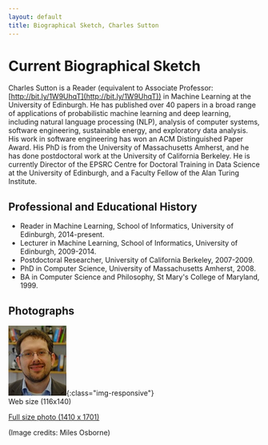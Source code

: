 ```yaml
---
layout: default
title: Biographical Sketch, Charles Sutton
---
```

# Current Biographical Sketch

Charles Sutton is a Reader (equivalent to Associate Professor: [http://bit.ly/1W9UhqT](http://bit.ly/1W9UhqT)) in Machine Learning at the University of Edinburgh.  He has published over 40 papers  in a broad range of applications of probabilistic machine learning and deep learning, including natural language processing (NLP), analysis of computer systems, software engineering, sustainable energy, and exploratory data analysis. His work in software engineering has won an ACM Distinguished Paper Award. His PhD is from the University of Massachusetts Amherst, and he has done postdoctoral work at the University of California Berkeley. He is currently Director of the EPSRC Centre for Doctoral Training in Data Science at the University of Edinburgh, and a Faculty Fellow of the Alan Turing Institute.

## Professional and Educational History

* Reader in Machine Learning, School of Informatics, University of Edinburgh, 2014-present.
* Lecturer in Machine Learning, School of Informatics, University of Edinburgh, 2009-2014.
* Postdoctoral Researcher, University of California Berkeley, 2007-2009.
* PhD in Computer Science, University of Massachusetts Amherst, 2008.
* BA in Computer Science and Philosophy, St Mary's College of Maryland, 1999.

## Photographs

![Charles Sutton (small photo)](images/charles3.jpg){:class="img-responsive"}<br/>
Web size (116x140)

[Full size photo (1410 x 1701)](images/charles3large.jpg)

(Image credits: Miles Osborne)

